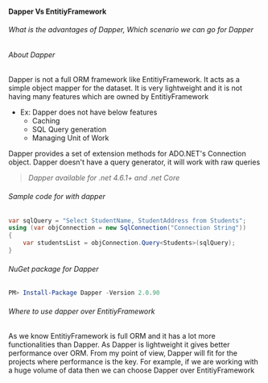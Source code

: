 #### Dapper Vs EntitiyFramework
###### What is the advantages of Dapper, Which scenario we can go for Dapper
>

###### About Dapper
Dapper is not a full ORM framework like EntitiyFramework. It acts as a simple object mapper for the dataset.
It is very lightweight and it is not having many features which are owned by EntitiyFramework
* Ex: Dapper does not have below features
  * Caching
  * SQL Query generation
  * Managing Unit of Work

Dapper provides a set of extension methods for ADO.NET's Connection object. Dapper doesn't have a query generator, it will work with raw queries

> *Dapper available for .net 4.6.1+ and .net Core*

###### Sample code for with dapper
```csharp
var sqlQuery = "Select StudentName, StudentAddress from Students";
using (var objConnection = new SqlConnection("Connection String"))
{
    var studentsList = objConnection.Query<Students>(sqlQuery);
}
```
###### NuGet  package for Dapper
```powershell
PM> Install-Package Dapper -Version 2.0.90
```

###### Where to use dapper over EntitiyFramework
As we know EntitiyFramework is full ORM and it has a lot more functionalities than Dapper. As Dapper is lightweight it gives better performance over ORM.
From my point of view, Dapper will fit for the projects where performance is the key. For example, if we are working with a huge volume of data then we can choose Dapper over EntitiyFramework


[//]: # (Tags: Dapper, Advantages of Dapper, Use cases for Dapper, where to use Dapper)
[//]: # (Type: Dapper)
[//]: # (Rating: 2)
[//]: # (Languages:csharp)
[//]: # (ReadyState:Publish)
